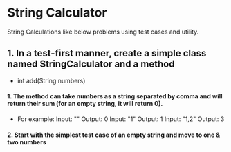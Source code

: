 # String Calculator
String Calculations like below problems using test cases and utility.

## 1. In a test-first manner, create a simple class named StringCalculator and a method
  - int add(String numbers)
#### 1. The method can take numbers as a string separated by comma and will return their sum (for an empty string, it will return 0). 
 - For example:
  Input: ""
  Output: 0
  Input: "1"
  Output: 1
  Input: "1,2"
  Output: 3
#### 2. Start with the simplest test case of an empty string and move to one & two numbers
